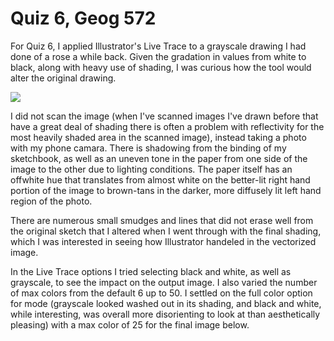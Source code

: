 # Quiz 6, Geog 572

For Quiz 6, I applied Illustrator's Live Trace to a grayscale drawing I had done of a rose a while back. Given the gradation in values from white to black, along with heavy use of shading, I was curious how the tool would alter the original drawing. 

![](img/roseorig.png)

I did not scan the image (when I've scanned images I've drawn before that have a great deal of shading there is often a problem with reflectivity for the most heavily shaded area in the scanned image), instead taking a photo with my phone camara. There is shadowing from the binding of my sketchbook, as well as an uneven tone in the paper from one side of the image to the other due to lighting conditions. The paper itself has an offwhite hue that translates from almost white on the better-lit right hand portion of the image to brown-tans in the darker, more diffusely lit left hand region of the photo.

There are numerous small smudges and lines that did not erase well from the original sketch that I altered when I went through with the final shading, which I was interested in seeing how Illustrator handeled in the vectorized image.

In the Live Trace options I tried selecting black and white, as well as grayscale, to see the impact on the output image. I also varied the number of max colors from the default 6 up to 50. I settled on the full color option for mode (grayscale looked washed out in its shading, and black and white, while interesting, was overall more disorienting to look at than aesthetically pleasing) with a max color of 25 for the final image below.
